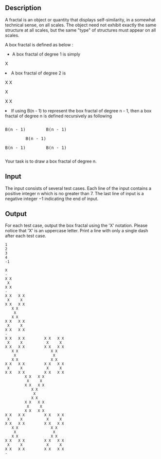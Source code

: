 <h2>Description</h2><p>A fractal is an object or quantity that displays self-similarity, in a somewhat technical sense, on all scales. The object need not exhibit exactly the same structure at all scales, but the same "type" of structures must appear on all scales.</p><p>A box fractal is defined as below :</p><p><ul><li>A box fractal of degree 1 is simply</li></ul></p><p>X</p><p><li> A box fractal of degree 2 is</li></p><p>X X</p><p>X</p><p>X X</p><p><li>If using B(n - 1) to represent the box fractal of degree n - 1, then a box fractal of degree n is defined recursively as following</li></p><p><pre><p>B(n - 1)        B(n - 1)
</p><p>        B(n - 1)
</p><p>B(n - 1)        B(n - 1)</p></pre></p><p>Your task is to draw a box fractal of degree n.</p><h2>Input</h2><p>The input consists of several test cases. Each line of the input contains a positive integer n which is no greater than 7. The last line of input is a negative integer −1 indicating the end of input.</p><h2>Output</h2><p>For each test case, output the box fractal using the 'X' notation. Please notice that 'X' is an uppercase letter. Print a line with only a single dash after each test case.</p>

<pre><code class="language-input1">1
2
3
4
-1</code></pre>

<pre><code class="language-output1">X
-
X X
 X
X X
-
X X   X X
 X     X
X X   X X
   X X
    X
   X X
X X   X X
 X     X
X X   X X
-
X X   X X         X X   X X
 X     X           X     X
X X   X X         X X   X X
   X X               X X
    X                 X
   X X               X X
X X   X X         X X   X X
 X     X           X     X
X X   X X         X X   X X
         X X   X X
          X     X
         X X   X X
            X X
             X
            X X
         X X   X X
          X     X
         X X   X X
X X   X X         X X   X X
 X     X           X     X
X X   X X         X X   X X
   X X               X X
    X                 X
   X X               X X
X X   X X         X X   X X
 X     X           X     X
X X   X X         X X   X X
-</code></pre>

